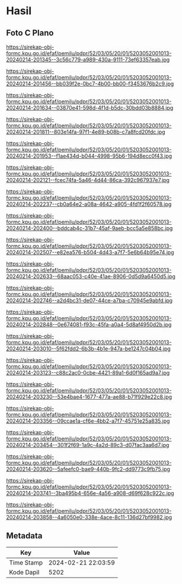 # Hasil

## Foto C Plano

https://sirekap-obj-formc.kpu.go.id/efaf/pemilu/pdpr/52/03/05/20/01/5203052001013-20240214-201345--3c56c779-a989-430a-9111-73ef63357eab.jpg

https://sirekap-obj-formc.kpu.go.id/efaf/pemilu/pdpr/52/03/05/20/01/5203052001013-20240214-201456--bb039f2e-0bc7-4b00-bb00-f3453676b2c9.jpg

https://sirekap-obj-formc.kpu.go.id/efaf/pemilu/pdpr/52/03/05/20/01/5203052001013-20240214-201634--03870e41-598d-4f1d-b5dc-30bdd03b8884.jpg

https://sirekap-obj-formc.kpu.go.id/efaf/pemilu/pdpr/52/03/05/20/01/5203052001013-20240214-201811--803e14fa-97f1-4e89-b08b-c7a8fcd20fdc.jpg

https://sirekap-obj-formc.kpu.go.id/efaf/pemilu/pdpr/52/03/05/20/01/5203052001013-20240214-201953--f1ae434d-b044-4998-95b6-194d8ecc0f43.jpg

https://sirekap-obj-formc.kpu.go.id/efaf/pemilu/pdpr/52/03/05/20/01/5203052001013-20240214-202121--fcec74fa-5a46-4d44-86ca-392c967937e7.jpg

https://sirekap-obj-formc.kpu.go.id/efaf/pemilu/pdpr/52/03/05/20/01/5203052001013-20240214-202237--cb0a64e2-a08a-4642-a905-4fd1f2f60578.jpg

https://sirekap-obj-formc.kpu.go.id/efaf/pemilu/pdpr/52/03/05/20/01/5203052001013-20240214-202400--bddcab4c-31b7-45af-9aeb-bcc5a5e858bc.jpg

https://sirekap-obj-formc.kpu.go.id/efaf/pemilu/pdpr/52/03/05/20/01/5203052001013-20240214-202507--e82ea576-b504-4d43-a7f7-5e6b64b95e74.jpg

https://sirekap-obj-formc.kpu.go.id/efaf/pemilu/pdpr/52/03/05/20/01/5203052001013-20240214-202633--68aac053-c40e-41ae-8906-0d5d9a6450d5.jpg

https://sirekap-obj-formc.kpu.go.id/efaf/pemilu/pdpr/52/03/05/20/01/5203052001013-20240214-202746--a2d4bc31-de07-44ce-a7ba-c70945e9abfd.jpg

https://sirekap-obj-formc.kpu.go.id/efaf/pemilu/pdpr/52/03/05/20/01/5203052001013-20240214-202848--0e674081-f93c-45fa-a0a4-5d8af4950d2b.jpg

https://sirekap-obj-formc.kpu.go.id/efaf/pemilu/pdpr/52/03/05/20/01/5203052001013-20240214-203010--5f62fdd2-6b3b-4b1e-947a-be1247c04b04.jpg

https://sirekap-obj-formc.kpu.go.id/efaf/pemilu/pdpr/52/03/05/20/01/5203052001013-20240214-203123--c88c2ac0-0cbe-4421-89a1-6d0f165ad9a7.jpg

https://sirekap-obj-formc.kpu.go.id/efaf/pemilu/pdpr/52/03/05/20/01/5203052001013-20240214-203230--53e4bae4-1677-477a-ae88-b71f929e22c8.jpg

https://sirekap-obj-formc.kpu.go.id/efaf/pemilu/pdpr/52/03/05/20/01/5203052001013-20240214-203356--09ccae1a-cf6e-4bb2-a7f7-45751e25a835.jpg

https://sirekap-obj-formc.kpu.go.id/efaf/pemilu/pdpr/52/03/05/20/01/5203052001013-20240214-203454--301f2f69-1a9c-4a2d-89c3-d07fac3aa6d7.jpg

https://sirekap-obj-formc.kpu.go.id/efaf/pemilu/pdpr/52/03/05/20/01/5203052001013-20240214-203620--5afeefc0-bae9-440b-9fc2-dd9773c9fb75.jpg

https://sirekap-obj-formc.kpu.go.id/efaf/pemilu/pdpr/52/03/05/20/01/5203052001013-20240214-203741--3ba495b4-656e-4a56-a908-d69f628c922c.jpg

https://sirekap-obj-formc.kpu.go.id/efaf/pemilu/pdpr/52/03/05/20/01/5203052001013-20240214-203858--4a6050e0-338e-4ace-8c11-136d27bf9982.jpg


## Metadata

| Key        | Value               |
| ---------- | ------------------- |
| Time Stamp | 2024-02-21 22:03:59 |
| Kode Dapil | 5202                |



